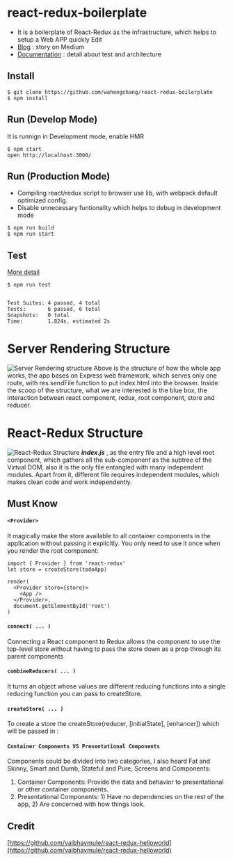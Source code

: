 # react-redux-boilerplate
 - It is a boilerplate of React-Redux as the infrastructure, which helps to setup a Web APP quickly Edit
 - [Blog](https://hackernoon.com/isomorphic-universal-boilerplate-react-redux-server-rendering-tutorial-example-webpack-compenent-6e22106ae285) : story on Medium
 - [Documentation](https://github.com/wahengchang/react-redux-boilerplate/wiki) : detail about test and architecture


## Install

```
$ git clone https://github.com/wahengchang/react-redux-boilerplate
$ npm install
```

## Run (Develop Mode)
It is runnign in Development mode, enable HMR
```
$ npm start
open http://localhost:3000/

```


## Run (Production Mode)
 - Compiling react/redux script to browser use lib, with webpack default optimized config.
 - Disable unnecessary funtionality which helps to debug in development mode
```
$ npm run build
$ npm run start

```

## Test
[More detail](https://github.com/wahengchang/react-redux-boilerplate/wiki/Test)

```
$ npm run test


Test Suites: 4 passed, 4 total
Tests:       6 passed, 6 total
Snapshots:   0 total
Time:        1.824s, estimated 2s

```

# Server Rendering Structure
![Server Rendering structure](https://cdn-images-1.medium.com/max/1500/1*uu7MvpLsU-UUzYCG42M8hA.jpeg "React Redux server rendering structure")
Above is the structure of how the whole app works, the app bases on Express web framework, which serves only one route, with res.sendFile function to put index.html into the browser. Inside the scoop of the structure, what we are interested is the blue box, the interaction between react component, redux, root component, store and reducer.

# React-Redux Structure
![React-Redux Structure](https://cdn-images-1.medium.com/max/1500/1*OueT3QJ51YGt2lwCdkw2sQ.jpeg "React Redux Structure of data, store, props, state and component")
_**index.js**_ , as the entry file and a high level root component, which gathers all the sub-component as the subtree of the Virtual DOM, also it is the only file entangled with many independent modules. Apart from it, different file requires independent modules, which makes clean code and work independently.

## Must Know
#### `<Provider>` 
It magically make the store available to all container components in the application without passing it explicitly. You only need to use it once when you render the root component:
```
import { Provider } from 'react-redux'
let store = createStore(todoApp)

render(
  <Provider store={store}>
    <App />
  </Provider>,
  document.getElementById('root')
)
```

#### `connect( ... )`
Connecting a React component to Redux allows the component to use the top-level store without having to pass the store down as a prop through its parent components

#### `combineReducers( ... )`
It turns an object whose values are different reducing functions into a single reducing function you can pass to createStore.

#### `createStore( ... )`
To create a store the createStore(reducer, [initialState], [enhancer]) which will be passed in <Provider>:

#### `Container Components VS Presentational Components`
Components could be divided into two categories, I also heard Fat and Skinny, Smart and Dumb, Stateful and Pure, Screens and Components:
1. Container Components: Provide the data and behavior to presentational or other container components.
2. Presentational Components: 1) Have no dependencies on the rest of the app, 2) Are concerned with how things look.


## Credit
[https://github.com/vaibhavmule/react-redux-helloworld](https://github.com/vaibhavmule/react-redux-helloworld)
